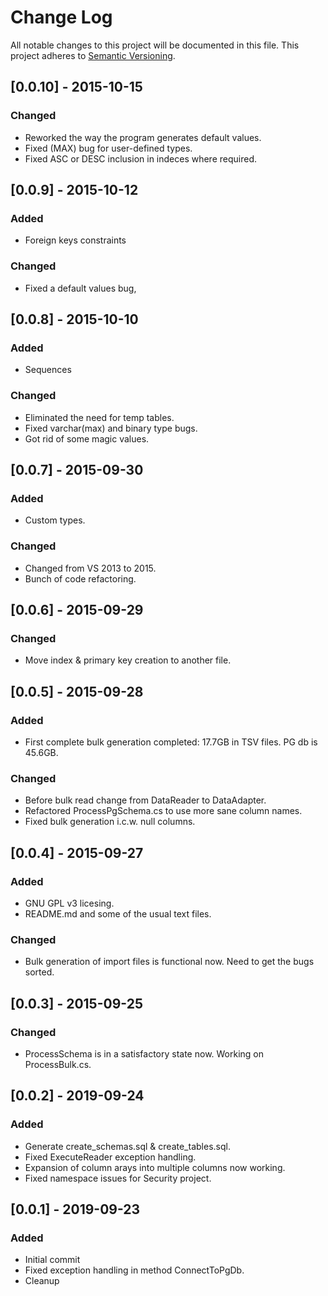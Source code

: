 # Change Log
All notable changes to this project will be documented in this file.
This project adheres to [Semantic Versioning](http://semver.org/).

## [0.0.10] - 2015-10-15
### Changed
- Reworked the way the program generates default values.
- Fixed (MAX) bug for user-defined types.
- Fixed ASC or DESC inclusion in indeces where required.

## [0.0.9] - 2015-10-12
### Added
- Foreign keys constraints

### Changed
- Fixed a default values bug,

## [0.0.8] - 2015-10-10
### Added
- Sequences

### Changed
- Eliminated the need for temp tables.
- Fixed varchar(max) and binary type bugs.
- Got rid of some magic values.

## [0.0.7] - 2015-09-30
### Added
- Custom types.

### Changed
- Changed from VS 2013 to 2015.
- Bunch of code refactoring.

## [0.0.6] - 2015-09-29
### Changed
- Move index & primary key creation to another file.

## [0.0.5] - 2015-09-28
### Added
- First complete bulk generation completed: 17.7GB in TSV files. PG db is 45.6GB.

### Changed
- Before bulk read change from DataReader to DataAdapter.
- Refactored ProcessPgSchema.cs to use more sane column names.
- Fixed bulk generation i.c.w. null columns.

## [0.0.4] - 2015-09-27
### Added
- GNU GPL v3 licesing.
- README.md and some of the usual text files.

### Changed
- Bulk generation of import files is functional now. Need to get the bugs sorted.

## [0.0.3] - 2015-09-25
### Changed
- ProcessSchema is in a satisfactory state now. Working on ProcessBulk.cs.

## [0.0.2] - 2019-09-24
### Added
- Generate create_schemas.sql & create_tables.sql.
- Fixed ExecuteReader exception handling.
- Expansion of column arays into multiple columns now working.
- Fixed namespace issues for Security project.

## [0.0.1] - 2019-09-23
### Added
- Initial commit
- Fixed exception handling in method ConnectToPgDb.
- Cleanup
